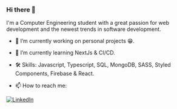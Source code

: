 ### Hi there 👋

I'm a Computer Engineering student with a great passion for web development and the newest trends in software development.

- 🔭 I’m currently working on personal projects 😁.
- 🌱 I’m currently learning NextJs & CI/CD.
- 🛠️ Skills: Javascript, Typescript, SQL, MongoDB, SASS, Styled Components, Firebase & React.

- 📫 How to reach me: 

[![LinkedIn](https://img.shields.io/badge/LinkedIn-Felix_Vega-0077B5?style=for-the-badge&logo=linkedin&logoColor=white&labelColor=101010)](https://www.linkedin.com/in/felixvnolasco/)


